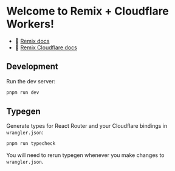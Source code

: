 # Welcome to Remix + Cloudflare Workers!

- 📖 [Remix docs](https://remix.run/docs)
- 📖 [Remix Cloudflare docs](https://remix.run/guides/vite#cloudflare)

## Development

Run the dev server:

```sh
pnpm run dev
```

## Typegen

Generate types for React Router and your Cloudflare bindings in `wrangler.json`:

```sh
pnpm run typecheck
```

You will need to rerun typegen whenever you make changes to `wrangler.json`.
